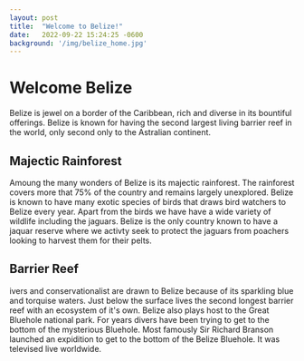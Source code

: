 ```yaml
---
layout: post
title:  "Welcome to Belize!"
date:   2022-09-22 15:24:25 -0600
background: '/img/belize_home.jpg'
---
```



<h1 class="section-heading">Welcome Belize</h1>
<p>Belize is jewel on a border of the Caribbean, rich and diverse in its bountiful offerings. Belize is known for having the second largest living barrier reef in the world, only second only to the Astralian continent.</p>
<h2 class="section-heading">Majectic Rainforest</h2>
<p>Amoung the many wonders of Belize is its majectic rainforest. The rainforest covers more that 75% of the country and remains largely unexplored. Belize is known to have many exotic species of birds that draws bird watchers to Belize every year. Apart from the birds we have have a wide variety of wildlife including the jaguars. Belize is the only country known to have a jaquar reserve where we activty seek to protect the jaguars from poachers looking to harvest them for their pelts.</p>
<h2 class="section-heading">Barrier Reef</h2>
<p>ivers and conservationalist are drawn to Belize because of its sparkling blue and torquise waters. Just below the surface lives the second longest barrier reef with an ecosystem of it's own. Belize also plays host to the Great Bluehole national park. For years divers have been trying to get to the bottom of the mysterious Bluehole. Most famously Sir Richard Branson launched an expidition to get to the bottom of the Belize Bluehole. It was televised live worldwide.</p>

